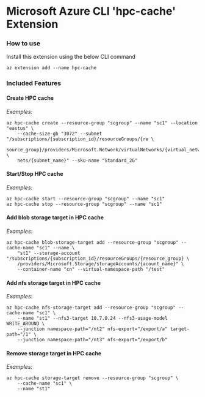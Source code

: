 Microsoft Azure CLI 'hpc-cache' Extension
==========================================

### How to use ###
Install this extension using the below CLI command
```
az extension add --name hpc-cache
```

### Included Features
#### Create HPC cache 
*Examples:*
```
az hpc-cache create --resource-group "scgroup" --name "sc1" --location "eastus" \
    --cache-size-gb "3072" --subnet "/subscriptions/{subscription_id}/resourceGroups/{re \
    source_group}/providers/Microsoft.Network/virtualNetworks/{virtual_network_name}/sub \
    nets/{subnet_name}" --sku-name "Standard_2G"
```
#### Start/Stop HPC cache 
*Examples:*
```
az hpc-cache start --resource-group "scgroup" --name "sc1"
az hpc-cache stop --resource-group "scgroup" --name "sc1"
```
#### Add blob storage target in HPC cache 
*Examples:*
```
az hpc-cache blob-storage-target add --resource-group "scgroup" --cache-name "sc1" --name \
    "st1" --storage-account "/subscriptions/{subscription_id}/resourceGroups/{resource_group} \
    /providers/Microsoft.Storage/storageAccounts/{acount_name}" \
    --container-name "cn" --virtual-namespace-path "/test"
```
#### Add nfs storage target in HPC cache 
*Examples:*
```
az hpc-cache nfs-storage-target add --resource-group "scgroup" --cache-name "sc1" \
    --name "st1" --nfs3-target 10.7.0.24 --nfs3-usage-model WRITE_AROUND \
    --junction namespace-path="/nt2" nfs-export="/export/a" target-path="/1" \
    --junction namespace-path="/nt3" nfs-export="/export/b"
```
#### Remove storage target in HPC cache 
*Examples:*
```
az hpc-cache storage-target remove --resource-group "scgroup" \
    --cache-name "sc1" \
    --name "st1" 
```